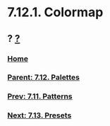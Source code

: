 # 7.12.1. Colormap
## ? [?]()

### [Home](./00-home.md)
### [Parent: 7.12. Palettes](./07-12-00-palettes.md)
### [Prev: 7.11. Patterns](./07-11-patterns.md)
### [Next: 7.13. Presets](./07-13-presets.md)
